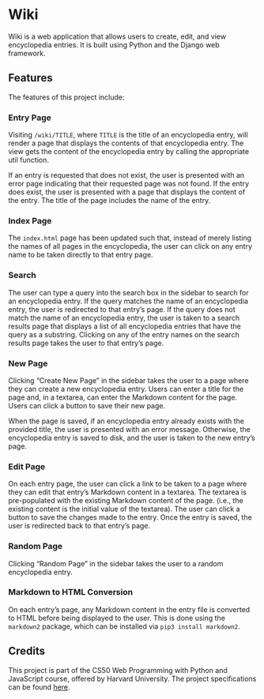 # Wiki

Wiki is a web application that allows users to create, edit, and view encyclopedia entries. It is built using Python and the Django web framework.

## Features

The features of this project include:

### Entry Page

Visiting `/wiki/TITLE`, where `TITLE` is the title of an encyclopedia entry, will render a page that displays the contents of that encyclopedia entry. The view gets the content of the encyclopedia entry by calling the appropriate util function.

If an entry is requested that does not exist, the user is presented with an error page indicating that their requested page was not found. If the entry does exist, the user is presented with a page that displays the content of the entry. The title of the page includes the name of the entry.

### Index Page

The `index.html` page has been updated such that, instead of merely listing the names of all pages in the encyclopedia, the user can click on any entry name to be taken directly to that entry page.

### Search

The user can type a query into the search box in the sidebar to search for an encyclopedia entry. If the query matches the name of an encyclopedia entry, the user is redirected to that entry’s page. If the query does not match the name of an encyclopedia entry, the user is taken to a search results page that displays a list of all encyclopedia entries that have the query as a substring. Clicking on any of the entry names on the search results page takes the user to that entry’s page.

### New Page

Clicking “Create New Page” in the sidebar takes the user to a page where they can create a new encyclopedia entry. Users can enter a title for the page and, in a textarea, can enter the Markdown content for the page. Users can click a button to save their new page.

When the page is saved, if an encyclopedia entry already exists with the provided title, the user is presented with an error message. Otherwise, the encyclopedia entry is saved to disk, and the user is taken to the new entry’s page.

### Edit Page

On each entry page, the user can click a link to be taken to a page where they can edit that entry’s Markdown content in a textarea. The textarea is pre-populated with the existing Markdown content of the page. (i.e., the existing content is the initial value of the textarea). The user can click a button to save the changes made to the entry. Once the entry is saved, the user is redirected back to that entry’s page.

### Random Page

Clicking “Random Page” in the sidebar takes the user to a random encyclopedia entry.

### Markdown to HTML Conversion

On each entry’s page, any Markdown content in the entry file is converted to HTML before being displayed to the user. This is done using the `markdown2` package, which can be installed via `pip3 install markdown2`.

## Credits

This project is part of the CS50 Web Programming with Python and JavaScript course, offered by Harvard University. The project specifications can be found [here](https://cs50.harvard.edu/web/2020/projects/1/wiki/).
